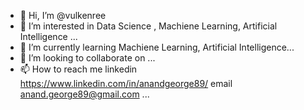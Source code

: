 - 👋 Hi, I’m @vulkenree
- 👀 I’m interested in Data Science , Machiene Learning, Artificial Intelligence ...
- 🌱 I’m currently learning Machiene Learning, Artificial Intelligence...
- 💞️ I’m looking to collaborate on ...
- 📫 How to reach me linkedin https://www.linkedin.com/in/anandgeorge89/ email anand.george89@gmail.com  ...

<!---
vulkenree/vulkenree is a ✨ special ✨ repository because its `README.md` (this file) appears on your GitHub profile.
You can click the Preview link to take a look at your changes.
--->
